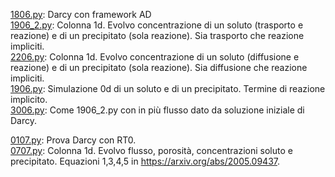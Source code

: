 [1806.py](1806.py): Darcy con framework AD  
[1906_2.py](1906_2.py): Colonna 1d. Evolvo concentrazione di un soluto (trasporto e reazione) e di un precipitato (sola reazione). Sia trasporto che reazione impliciti.  
[2206.py](2206.py): Colonna 1d. Evolvo concentrazione di un soluto (diffusione e reazione) e di un precipitato (sola reazione). Sia diffusione che reazione impliciti.  
[1906.py](1906.py): Simulazione 0d di un soluto e di un precipitato. Termine di reazione implicito.  
[3006.py](3006.py): Come 1906_2.py con in più flusso dato da soluzione iniziale di Darcy.  

[0107.py](0107.py): Prova Darcy con RT0.  
[0707.py](0707.py): Colonna 1d. Evolvo flusso, porosità, concentrazioni soluto e precipitato. Equazioni 1,3,4,5 in https://arxiv.org/abs/2005.09437.  
